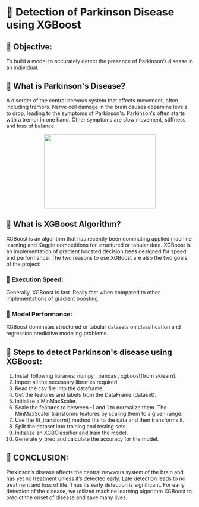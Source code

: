 # :dart: Detection of Parkinson Disease using XGBoost 

## :nazar_amulet: Objective:
To build a model to accurately detect the presence of Parkinson’s disease in an individual.

## :nazar_amulet: What is Parkinson's Disease?
A disorder of the central nervous system that affects movement, often including tremors. Nerve cell damage in the brain causes dopamine levels to drop, leading to the symptoms of Parkinson's. Parkinson's often starts with a tremor in one hand. Other symptoms are slow movement, stiffness and loss of balance.

<p align="center">
  <img width="300" height="200" src="https://www.news-medical.net/image.axd?picture=2017%2F4%2FParkinson%27s_disease_brain_680x_-_Designua.jpg">
  </p>
  
       
## :nazar_amulet: What is XGBoost Algorithm?
XGBoost is an algorithm that has recently been dominating applied machine learning and Kaggle competitions for structured or tabular data. XGBoost is an implementation of gradient boosted decision trees designed for speed and performance.
The two reasons to use XGBoost are also the two goals of the project:
### :small_orange_diamond: Execution Speed:
Generally, XGBoost is fast. Really fast when compared to other implementations of gradient boosting.
### :small_orange_diamond: Model Performance:
XGBoost dominates structured or tabular datasets on classification and regression predictive modeling problems.

## :nazar_amulet: Steps to detect Parkinson's disease using XGBoost:
1. Install following libraries: numpy , pandas , xgboost(from sklearn).
2. Import all the necessary libraries required.
3. Read the csv file into the dataframe.
4. Get the features and labels from the DataFrame (dataset).
5. Initialize a MinMaxScaler.
6. Scale the features to between -1 and 1 to normalize them. The MinMaxScaler transforms features by scaling them to a given range.
7. Use the fit_transform() method fits to the data and then transforms it.
8. Split the dataset into training and testing sets.
9. Initialize an XGBClassifier and train the model.
10. Generate y_pred and calculate the accuracy for the model.

## :nazar_amulet: CONCLUSION:
Parkinson’s disease affects the central newvous system of the brain and has yet no treatment unless it’s detected early. Late detection leads to no treatment and loss of life. Thus its early detection is significant. For early detection of the disease, we utilized machine learning algorithm XGBoost to predict the onset of disease and save many lives.
